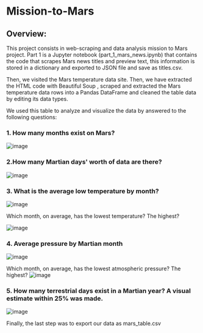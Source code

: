 # Mission-to-Mars

## Overview:

This project consists in web-scraping and data analysis mission to Mars project. Part 1 is a Jupyter notebook (part_1_mars_news.ipynb) that contains the code that scrapes Mars news titles and preview text, this information is stored in a dictionary and exported to JSON file and save as titles.csv.

Then, we visited the Mars temperature data site. Then, we have extracted the HTML code with Beautiful Soup , scraped and extracted the Mars temperature data rows into a Pandas DataFrame and cleaned the table data by editing its data types.

We used this table to analyze and visualize the data by answered to the following questions:

### 1. How many months exist on Mars? 
![image](https://user-images.githubusercontent.com/120151872/222986402-00ce33e0-fa57-4a00-b59c-2078462c8176.png)

### 2.How many Martian days' worth of data are there? 
![image](https://user-images.githubusercontent.com/120151872/222986436-8f749681-7170-472f-a04d-4592e6f6cc6d.png)

### 3. What is the average low temperature by month?
![image](https://user-images.githubusercontent.com/120151872/222986555-33ccdbdf-558b-41ca-8d80-84eae12fe387.png)


Which month, on average, has the lowest temperature?  The highest?

![image](https://user-images.githubusercontent.com/120151872/222986506-00bffc3d-23ed-4da6-8ecb-fcaded653137.png)

### 4. Average pressure by Martian month
![image](https://user-images.githubusercontent.com/120151872/222986615-94f3a2a2-3802-4407-ba43-7591dc3bbf11.png)

Which month, on average, has the lowest atmospheric pressure? The highest?
![image](https://user-images.githubusercontent.com/120151872/222986626-f9406586-b397-4c14-ba85-29fd9be53d09.png)

### 5. How many terrestrial days exist in a Martian year? A visual estimate within 25% was made.
![image](https://user-images.githubusercontent.com/120151872/222986653-f9136c18-e1ec-4dd8-88e8-6f216ba83528.png)


Finally, the last step was to export our data as mars_table.csv
